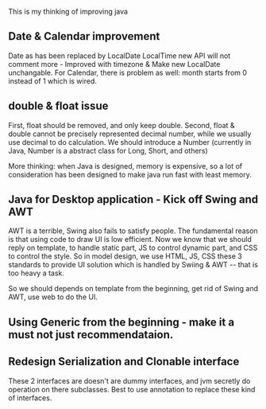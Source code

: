 This is my thinking of improving java

## Date & Calendar improvement
Date as has been replaced by LocalDate LocalTime new API will not comment more - Improved with timezone & Make new LocalDate unchangable.
For Calendar, there is problem as well: month starts from 0 instead of 1 which is wired.

## double & float issue
First, float should be removed, and only keep double.
Second, float & double cannot be precisely represented decimal number, while we usually use decimal to do calculation.
We should introduce a Number (currently in Java, Number is a abstract class for Long, Short, and others)

More thinking: when Java is designed, memory is expensive, so a lot of consideration has been designed to make java run fast with least memory.


## Java for Desktop application - Kick off Swing and AWT

AWT is a terrible, Swing also fails to satisfy people.
The fundamental reason is that using code to draw UI is low efficient.
Now we know that we should reply on template, to handle static part,  JS to control dynamic part, and CSS to control the style.
So in model design, we use HTML, JS, CSS these 3 standards to provide UI solution which is handled by Swiing & AWT -- that is too heavy a task.

So we should depends on template from the beginning, get rid of Swing and AWT, use web to do the UI.

## Using Generic from the beginning - make it a must not just recommendataion.

## Redesign Serialization and Clonable interface
These 2 interfaces are doesn't are dummy interfaces, and jvm secretly do operation on there subclasses. Best to use annotation to replace these kind of interfaces.

## 
